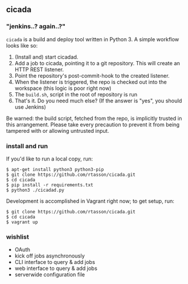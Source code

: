 cicada
------

### "jenkins..? again..?"

`cicada` is a build and deploy tool written in Python 3. A simple workflow looks like so:

1. (Install and) start cicadad. 
2. Add a job to cicada, pointing it to a git repository. This will create an HTTP REST listener.
3. Point the repository's post-commit-hook to the created listener.
4. When the listener is triggered, the repo is checked out into the workspace (this logic is poor right now)
5. The `build.sh`, script in the root of repository is run
6. That's it. Do you need much else? (If the answer is "yes", you should use Jenkins)

Be warned: the build script, fetched from the repo, is implicitly trusted in this arrangement.
Please take every precaution to prevent it from being tampered with or allowing untrusted input.

### install and run
If you'd like to run a local copy, run:
```
$ apt-get install python3 python3-pip
$ git clone https://github.com/rtasson/cicada.git
$ cd cicada
$ pip install -r requirements.txt
$ python3 ./cicadad.py
```

Development is accomplished in Vagrant right now; to get setup, run:
```
$ git clone https://github.com/rtasson/cicada.git
$ cd cicada
$ vagrant up
```

### wishlist
* OAuth
* kick off jobs asynchronously
* CLI interface to query & add jobs
* web interface to query & add jobs
* serverwide configuration file
